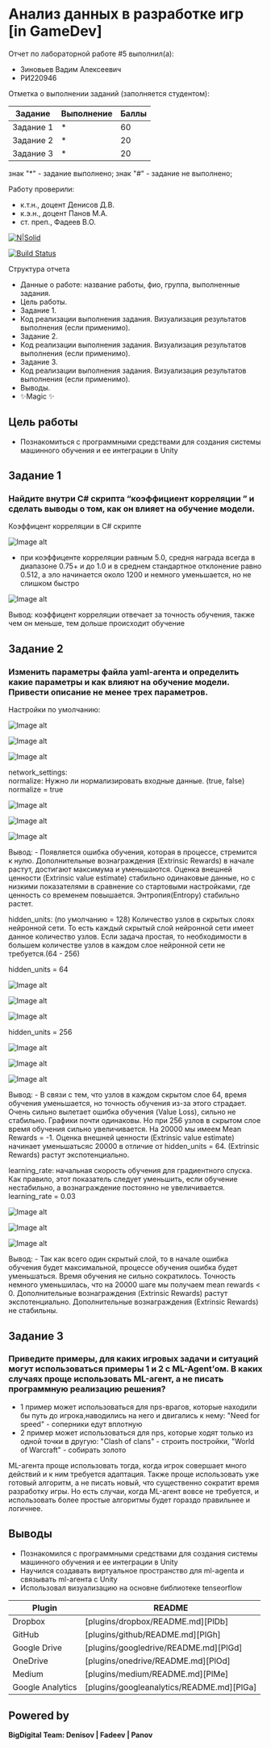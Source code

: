 # Анализ данных в разработке игр [in GameDev]
Отчет по лабораторной работе #5 выполнил(а):
- Зиновьев Вадим Алексеевич
- РИ220946
  
Отметка о выполнении заданий (заполняется студентом):

| Задание | Выполнение | Баллы |
| ------ | ------ | ------ |
| Задание 1 | * | 60 |
| Задание 2 | * | 20 |
| Задание 3 | * | 20 |

знак "*" - задание выполнено; знак "#" - задание не выполнено;

Работу проверили:
- к.т.н., доцент Денисов Д.В.
- к.э.н., доцент Панов М.А.
- ст. преп., Фадеев В.О.

[![N|Solid](https://cldup.com/dTxpPi9lDf.thumb.png)](https://nodesource.com/products/nsolid)

[![Build Status](https://travis-ci.org/joemccann/dillinger.svg?branch=master)](https://travis-ci.org/joemccann/dillinger)

Структура отчета

- Данные о работе: название работы, фио, группа, выполненные задания.
- Цель работы.
- Задание 1.
- Код реализации выполнения задания. Визуализация результатов выполнения (если применимо).
- Задание 2.
- Код реализации выполнения задания. Визуализация результатов выполнения (если применимо).
- Задание 3.
- Код реализации выполнения задания. Визуализация результатов выполнения (если применимо).
- Выводы.
- ✨Magic ✨

## Цель работы
- Познакомиться с программными средствами для создания системы машинного обучения и ее интеграции в Unity

## Задание 1
### Найдите внутри C# скрипта “коэффициент корреляции ” и сделать выводы о том, как он влияет на обучение модели.  
Коэффицент корреляции в C# скрипте 

![Image alt](https://github.com/Vadichekk/UrFU-GameAnalysis/blob/main/github-screenshots/лаб5.1.png)  

- при коэффиценте корреляции равным 5.0, средня награда всегда в диапазоне 0.75+ и до 1.0 и в среднем стандартное отклонение равно 0.512, а эло начинается около 1200 и немного уменьшается, но не слишком быстро
  
![Image alt](https://github.com/Vadichekk/UrFU-GameAnalysis/blob/main/github-screenshots/лаб5.2.png)  

Вывод: коэффицент корреляции отвечает за точность обучения, также чем он меньше, тем дольше происходит обучение  

## Задание 2  
### Изменить параметры файла yaml-агента и определить какие параметры и как влияют на обучение модели. Привести описание не менее трех параметров.  
Настройки по умолчанию:  

![Image alt](https://github.com/Vadichekk/UrFU-GameAnalysis/blob/main/github-screenshots/лаб5.2.png)

![Image alt](https://github.com/Vadichekk/UrFU-GameAnalysis/blob/main/github-screenshots/лаб5.3.png)

![Image alt](https://github.com/Vadichekk/UrFU-GameAnalysis/blob/main/github-screenshots/лаб5.4.png)

network_settings:  
normalize: Нужно ли нормализировать входные данные. (true, false)  
    normalize = true

  ![Image alt](https://github.com/Vadichekk/UrFU-GameAnalysis/blob/main/github-screenshots/лаб5.11.png)
  
  ![Image alt](https://github.com/Vadichekk/UrFU-GameAnalysis/blob/main/github-screenshots/лаб5.12.png)
  
  ![Image alt](https://github.com/Vadichekk/UrFU-GameAnalysis/blob/main/github-screenshots/лаб5.13.png)
  
  Вывод:
    - Появляется ошибка обучения, которая в процессе, стремится к нулю. Дополнительные вознаграждения (Extrinsic Rewards) в начале растут, достигают максимума и уменьшаются. Оценка внешней ценности (Extrinsic value estimate) стабильно одинаковые данные, но с низкими показателями в сравнение со стартовыми настройками, где ценность со временем повышается. Энтропия(Entropy) стабильно растет.
    
hidden_units: (по умолчанию = 128) Количество узлов в скрытых слоях нейронной сети. То есть каждый скрытый слой нейронной сети имеет данное количество узлов. Если задача простая, то необходимости в большем количестве узлов в каждом слое нейронной сети не требуется.(64 - 256)
      
   hidden_units = 64
  
  ![Image alt](https://github.com/Vadichekk/UrFU-GameAnalysis/blob/main/github-screenshots/лаб5.5.png)
  
  ![Image alt](https://github.com/Vadichekk/UrFU-GameAnalysis/blob/main/github-screenshots/лаб5.6.png)
  
  ![Image alt](https://github.com/Vadichekk/UrFU-GameAnalysis/blob/main/github-screenshots/лаб5.7.png)
  
   hidden_units = 256
  
  ![Image alt](https://github.com/Vadichekk/UrFU-GameAnalysis/blob/main/github-screenshots/лаб5.8.png)
  
  ![Image alt](https://github.com/Vadichekk/UrFU-GameAnalysis/blob/main/github-screenshots/лаб5.9.png)
  
  ![Image alt](https://github.com/Vadichekk/UrFU-GameAnalysis/blob/main/github-screenshots/лаб5.10.png)
  
  Вывод:
    - В связи с тем, что узлов в каждом скрытом слое 64, время обучения уменьшается, но точность обучения из-за этого страдает. Очень сильно вылетает ошибка обучения (Value Loss), сильно не стабильно. Графики почти одинаковы. Но при 256 узлов в скрытом слое время обучения сильно увеличивается. На 20000 мы имеем Mean Rewards = -1.  Оценка внешней ценности (Extrinsic value estimate) начинает уменьшатьсяс 20000 в отличие от hidden_units = 64. (Extrinsic Rewards) растут экспотенциально.  
            
learning_rate: начальная скорость обучения для градиентного спуска. Как правило, этот показатель следует уменьшить, если обучение нестабильно, а вознаграждение постоянно не увеличивается.  
learning_rate = 0.03

  ![Image alt](https://github.com/Vadichekk/UrFU-GameAnalysis/blob/main/github-screenshots/лаб5.14.png)
  
  ![Image alt](https://github.com/Vadichekk/UrFU-GameAnalysis/blob/main/github-screenshots/лаб5.15.png)
  
  ![Image alt](https://github.com/Vadichekk/UrFU-GameAnalysis/blob/main/github-screenshots/лаб5.16.png)

  Вывод:
    - Так как всего один скрытый слой, то в начале ошибка обучения будет максимальной, процессе обучения ошибка будет уменьшаться. Время обучения не сильно сократилось. Точность немного уменьшилась,  что на 20000 шаге мы получаем mean rewards < 0. Дополнительные вознаграждения (Extrinsic Rewards) растут экспотенциально. Дополнительные вознаграждения (Extrinsic Rewards) не стабильны.
  
## Задание 3
### Приведите примеры, для каких игровых задачи и ситуаций могут использоваться примеры 1 и 2 с ML-Agent’ом. В каких случаях проще использовать ML-агент, а не писать программную реализацию решения?  
-  1 пример может использоваться для nps-врагов, которые находили бы путь до игрока,наводились на него и двигались к нему: "Need for speed" - соперники едут вплотную
-  2 пример может использоваться для nps, которые ходят только из одной точки в другую: "Clash of clans" - строить постройки, "World of Warcraft" - собирать золото
  
ML-агента проще использовать тогда, когда игрок совершает много действий и к ним требуется адаптация. Также проще использовать уже готовый алгоритм, а не писать новый, что существенно сократит время разработку игры. Но есть случаи, когда ML-агент вовсе не требуется, и использовать более простые алгоритмы будет гораздо правильнее и логичнее.
 

## Выводы
- Познакомился с программными средствами для создания системы машинного обучения и ее интеграции в Unity
- Научился создавать виртуальное пространство для ml-agenta и связывать ml-агента с Unity
- Использовал визуализацию на основне библиотеке tenseorflow

| Plugin | README |
| ------ | ------ |
| Dropbox | [plugins/dropbox/README.md][PlDb] |
| GitHub | [plugins/github/README.md][PlGh] |
| Google Drive | [plugins/googledrive/README.md][PlGd] |
| OneDrive | [plugins/onedrive/README.md][PlOd] |
| Medium | [plugins/medium/README.md][PlMe] |
| Google Analytics | [plugins/googleanalytics/README.md][PlGa] |

## Powered by

**BigDigital Team: Denisov | Fadeev | Panov**
